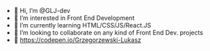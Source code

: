 - 👋 Hi, I’m @GLJ-dev
- 👀 I’m interested in Front End Development
- 🌱 I’m currently learning HTML/CSS/JS/React.JS
- 💞️ I’m looking to collaborate on any kind of Front End Dev. projects 
- 👀 https://codepen.io/Grzegorzewski-Lukasz

<!---
GLJ-dev/GLJ-dev is a ✨ special ✨ repository because its `README.md` (this file) appears on your GitHub profile.
You can click the Preview link to take a look at your changes.
--->
